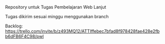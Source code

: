 Repository untuk Tugas Pembelajaran Web Lanjut

Tugas dikirim sesuai minggu menggunakan branch

Backlog:
https://trello.com/invite/b/z493MQ12/ATTIffebec7bfad8f978428fae428e2fbb6dFB6F4C98/pwl
